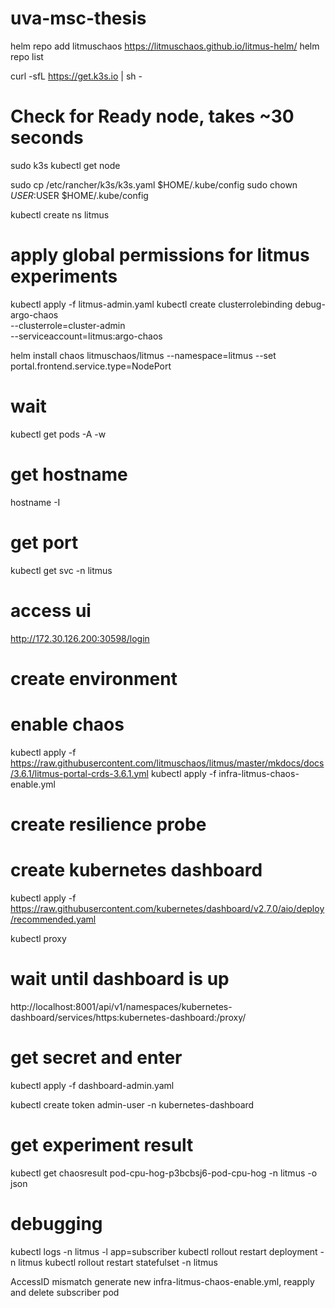 # uva-msc-thesis

helm repo add litmuschaos https://litmuschaos.github.io/litmus-helm/
helm repo list

curl -sfL https://get.k3s.io | sh -
# Check for Ready node, takes ~30 seconds
sudo k3s kubectl get node


sudo cp /etc/rancher/k3s/k3s.yaml $HOME/.kube/config
sudo chown $USER:$USER $HOME/.kube/config

kubectl create ns litmus
# apply global permissions for litmus experiments
kubectl apply -f litmus-admin.yaml
kubectl create clusterrolebinding debug-argo-chaos \
  --clusterrole=cluster-admin \
  --serviceaccount=litmus:argo-chaos 

helm install chaos litmuschaos/litmus --namespace=litmus --set portal.frontend.service.type=NodePort

# wait
 kubectl get pods -A -w

# get hostname
hostname -I
# get port
  kubectl get svc -n litmus
# access ui
  http://172.30.126.200:30598/login

# create environment
# enable chaos
kubectl apply -f https://raw.githubusercontent.com/litmuschaos/litmus/master/mkdocs/docs/3.6.1/litmus-portal-crds-3.6.1.yml
kubectl apply -f infra-litmus-chaos-enable.yml

# create resilience probe


# create kubernetes dashboard

kubectl apply -f https://raw.githubusercontent.com/kubernetes/dashboard/v2.7.0/aio/deploy/recommended.yaml

kubectl proxy

# wait until dashboard is up
http://localhost:8001/api/v1/namespaces/kubernetes-dashboard/services/https:kubernetes-dashboard:/proxy/


# get secret and enter 
kubectl apply -f dashboard-admin.yaml

kubectl create token admin-user -n kubernetes-dashboard

# get experiment result

kubectl get chaosresult pod-cpu-hog-p3bcbsj6-pod-cpu-hog -n litmus -o json

# debugging

kubectl logs -n litmus -l app=subscriber
kubectl rollout restart deployment -n litmus
kubectl rollout restart statefulset -n litmus

AccessID mismatch generate new infra-litmus-chaos-enable.yml, 
reapply and delete subscriber pod
